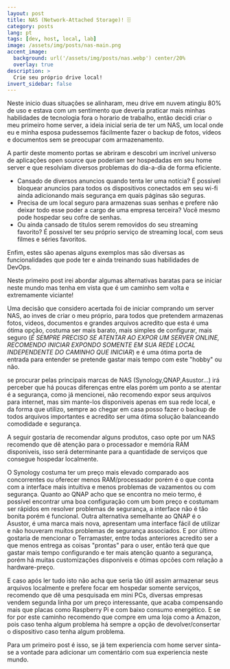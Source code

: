 ```yaml
---
layout: post
title: NAS (Network-Attached Storage)! 🗄️
category: posts
lang: pt
tags: [dev, host, local, lab]
image: /assets/img/posts/nas-main.png
accent_image: 
  background: url('/assets/img/posts/nas.webp') center/20%
  overlay: true
description: >
  Crie seu próprio drive local!
invert_sidebar: false
---
```


Neste inicio duas situações se alinharam, meu drive em nuvem atingiu 80% de uso e estava com um sentimento que deveria praticar mais minhas habilidades de tecnologia fora o horario de trabalho, então decidi criar o meu primeiro home server, a ideia inicial seria de ter um NAS, um local onde eu e minha esposa pudessemos fácilmente fazer o backup de fotos, vídeos e documentos sem se preocupar com armazenamento.

A partir deste momento portas se abriram e descobri um incrível universo de aplicações open source que poderiam ser hospedadas em seu home server e que resolviam diversos problemas do dia-a-dia de forma eficiente. 
 - Cansado de diversos anuncios quando tenta ler uma notícia? É possivel bloquear anuncios para todos os dispositivos conectados em seu wi-fi ainda adicionando mais segurança em quais páginas são seguras. 
 - Precisa de um local seguro para armazenas suas senhas e prefere não deixar todo esse poder a cargo de uma empresa terceira? Você mesmo pode hospedar seu cofre de senhas.
 - Ou ainda cansado de titulos serem removidos do seu streaming favorito? É possivel ter seu próprio serviço de streaming local, com seus filmes e séries favoritos.

Enfim, estes são apenas alguns exemplos mas são diversas as funcionalidades que pode ter e ainda treinando suas habilidades de DevOps.

Neste primeiro post irei abordar algumas alternativas baratas para se iniciar neste mundo mas tenha em vista que é um caminho sem volta e extremamente viciante!

Uma decisão que considero acertada foi de iniciar comprando um server NAS, ao inves de criar o meu próprio, para todos que pretendem armazenas fotos, videos, documentos e grandes arquivos acredito que esta é uma ótima opção, costuma ser mais barato, mais simples de configurar, mais seguro (*É SEMPRE PRECISO SE ATENTAR AO EXPOR UM SERVER ONLINE, RECOMENDO INICIAR EXPONDO SOMENTE EM SUA REDE LOCAL INDEPENDENTE DO CAMINHO QUE INICIAR*) e é uma ótima porta de entrada para entender se pretende gastar mais tempo com este "hobby" ou não. 

se procurar pelas principais marcas de NAS (Synology,QNAP,Asustor...) irá perceber que há poucas diferenças entre elas porém um ponto a se atentar é a segurança, como já mencionei, não recomendo expor seus arquivos para internet, mas sim mante-los disponiveis apenas em sua rede local, e da forma que utilizo, sempre ao chegar em casa posso fazer o backup de todos arquivos importantes e acredito ser uma ótima solução balanceando comodidade e segurança.

A seguir gostaria de recomendar alguns produtos, caso opte por um NAS recomendo que dê atenção para o processador e memória RAM disponiveis, isso será determinante para a quantidade de serviços que consegue hospedar localmente.

O Synology costuma ter um preço mais elevado comparado aos concorrentes ou oferecer menos RAM/processador porém é o que conta com a interface mais intuitiva e menos problemas de vazamentos ou com segurança.
Quanto ao QNAP acho que se encontra no meio termo, é possível encontrar uma boa configuração com um bom preço e costumam ser rápidos em resolver problemas de segurança, a interface não é tão bonita porém é funcional.
Outra alternativa semelhante ao QNAP é o Asustor, é uma marca mais nova, apresentam uma interface fácil de utilizar e não houveram muitos problemas de segurança associados.
E por último gostaria de mencionar o Terramaster, entre todas anteriores acredito ser a que menos entrega as coisas "prontas" para o user, então terá que que gastar mais tempo configurando e ter mais atenção quanto a segurança, porém há muitas customizações disponiveis e ótimas opcões com relação a hardware-preço.

E caso após ler tudo isto não acha que seria tão útil assim armazenar seus arquivos localmente e prefere focar em hospedar somente serviços, recomendo que dê uma pesquisada em mini PCs, diversas empresas vendem segunda linha por um preço interessante, que acaba compensando mais que placas como Raspberry Pi e com baixo consumo energético. E se for por este caminho recomendo que compre em uma loja como a Amazon, pois caso tenha algum problema há sempre a opção de devolver/consertar o dispositivo caso tenha algum problema.

Para um primeiro post é isso, se já tem experiencia com home server sinta-se a vontade para adicionar um comentário com sua experiencia neste mundo.